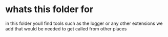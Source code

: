 # whats this folder for
in this folder youll find tools such as the logger
or any other extensions we add that would be needed to get called from other places